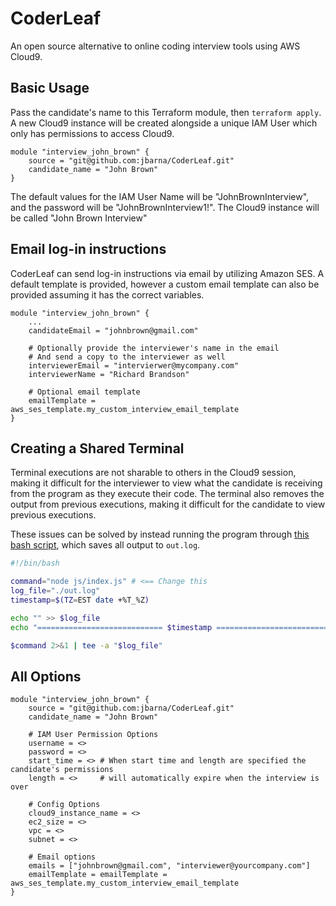 # CoderLeaf
An open source alternative to online coding interview tools using AWS Cloud9.

## Basic Usage
Pass the candidate's name to this Terraform module, then `terraform apply`. A new Cloud9 instance will be created alongside a unique IAM User which only has permissions to access Cloud9.

```
module "interview_john_brown" {
    source = "git@github.com:jbarna/CoderLeaf.git"
    candidate_name = "John Brown"
}
```

The default values for the IAM User Name will be "JohnBrownInterview", and the password will be "JohnBrownInterview1!". The Cloud9 instance will be called "John Brown Interview"

## Email log-in instructions
CoderLeaf can send log-in instructions via email by utilizing Amazon SES. A default template is provided, however a custom email template can also be provided assuming it has the correct variables.

```
module "interview_john_brown" {
    ...
    candidateEmail = "johnbrown@gmail.com"

    # Optionally provide the interviewer's name in the email 
    # And send a copy to the interviewer as well
    interviewerEmail = "intervierwer@mycompany.com"
    interviewerName = "Richard Brandson"
    
    # Optional email template
    emailTemplate = aws_ses_template.my_custom_interview_email_template
}
```

## Creating a Shared Terminal
Terminal executions are not sharable to others in the Cloud9 session, making it difficult for the interviewer to view what the candidate is receiving from the program as they execute their code. The terminal also removes the output from previous executions, making it difficult for the candidate to view previous executions.

These issues can be solved by instead running the program through [this bash script](utilities/run.sh), which saves all output to `out.log`.

```bash
#!/bin/bash

command="node js/index.js" # <== Change this
log_file="./out.log"
timestamp=$(TZ=EST date +%T_%Z)

echo "" >> $log_file
echo "============================ $timestamp ============================" >> $log_file

$command 2>&1 | tee -a "$log_file"

```

## All Options
```
module "interview_john_brown" {
    source = "git@github.com:jbarna/CoderLeaf.git"
    candidate_name = "John Brown"

    # IAM User Permission Options
    username = <>
    password = <>
    start_time = <> # When start time and length are specified the candidate's permissions
    length = <>     # will automatically expire when the interview is over

    # Config Options
    cloud9_instance_name = <>
    ec2_size = <>
    vpc = <>
    subnet = <>
    
    # Email options
    emails = ["johnbrown@gmail.com", "interviewer@yourcompany.com"]
    emailTemplate = emailTemplate = aws_ses_template.my_custom_interview_email_template
}
```